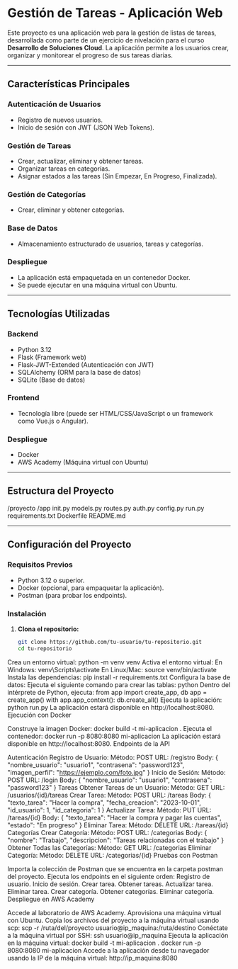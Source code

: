 # Gestión de Tareas - Aplicación Web

Este proyecto es una aplicación web para la gestión de listas de tareas, desarrollada como parte de un ejercicio de nivelación para el curso **Desarrollo de Soluciones Cloud**. La aplicación permite a los usuarios crear, organizar y monitorear el progreso de sus tareas diarias.

---

## Características Principales

### **Autenticación de Usuarios**
- Registro de nuevos usuarios.
- Inicio de sesión con JWT (JSON Web Tokens).

### **Gestión de Tareas**
- Crear, actualizar, eliminar y obtener tareas.
- Organizar tareas en categorías.
- Asignar estados a las tareas (Sin Empezar, En Progreso, Finalizada).

### **Gestión de Categorías**
- Crear, eliminar y obtener categorías.

### **Base de Datos**
- Almacenamiento estructurado de usuarios, tareas y categorías.

### **Despliegue**
- La aplicación está empaquetada en un contenedor Docker.
- Se puede ejecutar en una máquina virtual con Ubuntu.

---

## Tecnologías Utilizadas

### **Backend**
- Python 3.12
- Flask (Framework web)
- Flask-JWT-Extended (Autenticación con JWT)
- SQLAlchemy (ORM para la base de datos)
- SQLite (Base de datos)

### **Frontend**
- Tecnología libre (puede ser HTML/CSS/JavaScript o un framework como Vue.js o Angular).

### **Despliegue**
- Docker
- AWS Academy (Máquina virtual con Ubuntu)

---

## Estructura del Proyecto

/proyecto /app init.py models.py routes.py auth.py config.py run.py requirements.txt Dockerfile README.md

---

## Configuración del Proyecto

### **Requisitos Previos**
- Python 3.12 o superior.
- Docker (opcional, para empaquetar la aplicación).
- Postman (para probar los endpoints).

### **Instalación**

1. **Clona el repositorio:**
   ```bash
   git clone https://github.com/tu-usuario/tu-repositorio.git
   cd tu-repositorio
Crea un entorno virtual:
python -m venv venv
Activa el entorno virtual:
En Windows:
venv\Scripts\activate
En Linux/Mac:
source venv/bin/activate
Instala las dependencias:
pip install -r requirements.txt
Configura la base de datos: Ejecuta el siguiente comando para crear las tablas:
python
Dentro del intérprete de Python, ejecuta:
from app import create_app, db
app = create_app()
with app.app_context():
    db.create_all()
Ejecuta la aplicación:
python run.py
La aplicación estará disponible en http://localhost:8080.
Ejecución con Docker

Construye la imagen Docker:
docker build -t mi-aplicacion .
Ejecuta el contenedor:
docker run -p 8080:8080 mi-aplicacion
La aplicación estará disponible en http://localhost:8080.
Endpoints de la API

Autenticación
Registro de Usuario:
Método: POST
URL: /registro
Body:
{
  "nombre_usuario": "usuario1",
  "contrasena": "password123",
  "imagen_perfil": "https://ejemplo.com/foto.jpg"
}
Inicio de Sesión:
Método: POST
URL: /login
Body:
{
  "nombre_usuario": "usuario1",
  "contrasena": "password123"
}
Tareas
Obtener Tareas de un Usuario:
Método: GET
URL: /usuarios/{id}/tareas
Crear Tarea:
Método: POST
URL: /tareas
Body:
{
  "texto_tarea": "Hacer la compra",
  "fecha_creacion": "2023-10-01",
  "id_usuario": 1,
  "id_categoria": 1
}
Actualizar Tarea:
Método: PUT
URL: /tareas/{id}
Body:
{
  "texto_tarea": "Hacer la compra y pagar las cuentas",
  "estado": "En progreso"
}
Eliminar Tarea:
Método: DELETE
URL: /tareas/{id}
Categorías
Crear Categoría:
Método: POST
URL: /categorias
Body:
{
  "nombre": "Trabajo",
  "descripcion": "Tareas relacionadas con el trabajo"
}
Obtener Todas las Categorías:
Método: GET
URL: /categorias
Eliminar Categoría:
Método: DELETE
URL: /categorias/{id}
Pruebas con Postman

Importa la colección de Postman que se encuentra en la carpeta postman del proyecto.
Ejecuta los endpoints en el siguiente orden:
Registro de usuario.
Inicio de sesión.
Crear tarea.
Obtener tareas.
Actualizar tarea.
Eliminar tarea.
Crear categoría.
Obtener categorías.
Eliminar categoría.
Despliegue en AWS Academy

Accede al laboratorio de AWS Academy.
Aprovisiona una máquina virtual con Ubuntu.
Copia los archivos del proyecto a la máquina virtual usando scp:
scp -r /ruta/del/proyecto usuario@ip_maquina:/ruta/destino
Conéctate a la máquina virtual por SSH:
ssh usuario@ip_maquina
Ejecuta la aplicación en la máquina virtual:
docker build -t mi-aplicacion .
docker run -p 8080:8080 mi-aplicacion
Accede a la aplicación desde tu navegador usando la IP de la máquina virtual:
http://ip_maquina:8080
